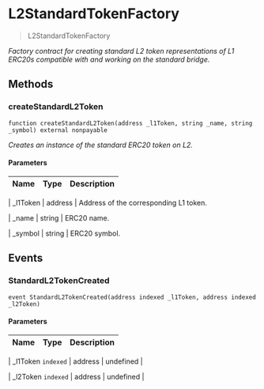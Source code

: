 # L2StandardTokenFactory





> L2StandardTokenFactory





*Factory contract for creating standard L2 token representations of L1 ERC20s compatible with and working on the standard bridge.*



## Methods


### createStandardL2Token


```solidity
function createStandardL2Token(address _l1Token, string _name, string _symbol) external nonpayable

```




*Creates an instance of the standard ERC20 token on L2.*



#### Parameters

| Name | Type | Description |
|---|---|---|

| _l1Token | address | Address of the corresponding L1 token.


| _name | string | ERC20 name.


| _symbol | string | ERC20 symbol.










## Events


### StandardL2TokenCreated


```solidity
event StandardL2TokenCreated(address indexed _l1Token, address indexed _l2Token)

```








#### Parameters

| Name | Type | Description |
|---|---|---|

| _l1Token `indexed` | address | undefined |

| _l2Token `indexed` | address | undefined |








